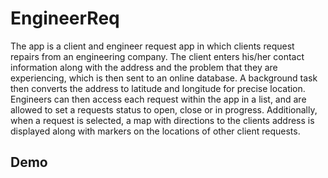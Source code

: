 # EngineerReq
The app is a client and engineer request app in which clients request repairs from an engineering company. The client enters his/her contact information along with the address and the problem that they are experiencing, which is then sent to an online database. A background task then converts the address to latitude and longitude for precise location. Engineers can then access each request within the app in a list, and are allowed to set a requests status to open, close or in progress. Additionally, when a request is selected, a map with directions to the clients address is displayed along with markers on the locations of other client requests.

## Demo
